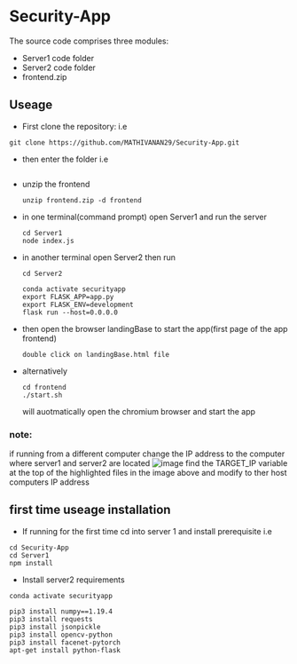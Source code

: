 # Security-App

The source code comprises three modules:
- Server1 code folder
- Server2 code folder
- frontend.zip

## Useage

- First clone the repository: i.e
```
git clone https://github.com/MATHIVANAN29/Security-App.git
```
- then enter the folder i.e
  ```cd Security-App
  ```
- unzip the frontend
  ```
  unzip frontend.zip -d frontend
  ```
- in one terminal(command prompt) open Server1 and run the server
  ```
  cd Server1
  node index.js
  ```

- in another terminal open Server2 then run
  ```
  cd Server2

  conda activate securityapp
  export FLASK_APP=app.py
  export FLASK_ENV=development
  flask run --host=0.0.0.0
  
  ```

- then open the browser landingBase to start the app(first page of the app frontend)
  ```
  double click on landingBase.html file
  ```
- alternatively
  ```
  cd frontend
  ./start.sh
  ```
  will auotmatically open the chromium browser and start the app


### note:
if running from a different computer change the IP address to the computer where server1 and server2 are located
![image](https://github.com/MATHIVANAN29/Security-App/assets/116044651/f72377ba-c6c0-45bd-aa1c-2d16fd2b3870)
find the TARGET_IP variable at the top of the highlighted files in the image above and modify to ther host computers IP address

  

## first time useage installation

- If running for the first time cd into server 1 and install prerequisite i.e
```
cd Security-App
cd Server1
npm install
```
- Install server2 requirements
```
conda activate securityapp

pip3 install numpy==1.19.4
pip3 install requests
pip3 install jsonpickle
pip3 install opencv-python
pip3 install facenet-pytorch
apt-get install python-flask
```
